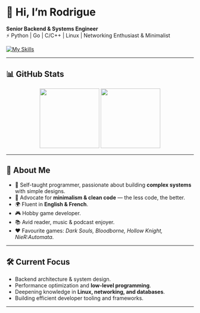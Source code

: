 # 👋 Hi, I’m Rodrigue  

**Senior Backend & Systems Engineer**  
⚡ Python | Go | C/C++ | Linux | Networking Enthusiast & Minimalist  

[![My Skills](https://skillicons.dev/icons?i=python,go,c,cpp,django,fastapi,linux,vim,bash,docker,firebase&theme=dark)](https://skillicons.dev)

---

## 📊 GitHub Stats  
<p align="center">
  <img src="https://github-readme-stats.vercel.app/api?username=bsrodrigue&show_icons=true&theme=tokyonight" height="160"/>
  <img src="https://github-readme-stats.vercel.app/api/top-langs?username=bsrodrigue&layout=compact&theme=tokyonight" height="160"/>
</p>

---

## 🧑 About Me
- 🔧 Self-taught programmer, passionate about building **complex systems** with simple designs.  
- 🧘 Advocate for **minimalism & clean code** — the less code, the better.  
- 🌍 Fluent in **English & French**.  
- 🎮 Hobby game developer.  
- 📚 Avid reader, music & podcast enjoyer.  
- ❤️ Favourite games: *Dark Souls, Bloodborne, Hollow Knight, NieR:Automata*.  

---

## 🛠️ Current Focus
- Backend architecture & system design.  
- Performance optimization and **low-level programming**.  
- Deepening knowledge in **Linux, networking, and databases**.  
- Building efficient developer tooling and frameworks.  

---
